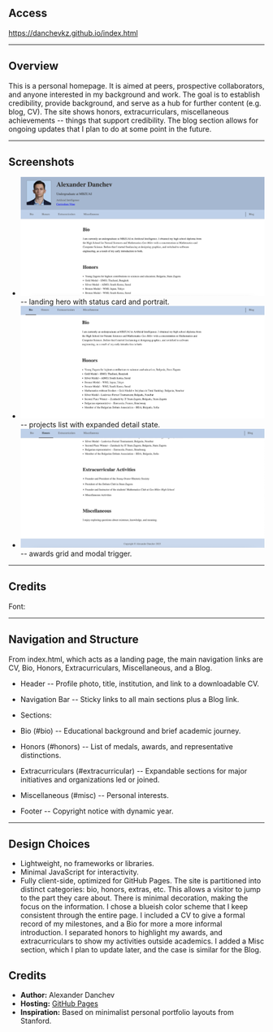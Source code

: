 ## Access
https://danchevkz.github.io/index.html

---

## Overview
This is a personal homepage. It is aimed at peers, prospective collaborators, and anyone interested in my background and work. The goal is to establish credibility, provide background, and serve as a hub for further content (e.g. blog, CV). The site shows honors, extracurriculars, miscellaneous achievements -- things that support credibility. The blog section allows for ongoing updates that I plan to do at some point in the future.

---

## Screenshots
- ![](files/main.png) -- landing hero with status card and portrait.
- ![](files/1.png) -- projects list with expanded detail state.
- ![](files/2.png) -- awards grid and modal trigger.

---

## Credits
Font:

---

## Navigation and Structure
From index.html, which acts as a landing page, the main navigation links are CV, Bio, Honors, Extracurriculars, Miscellaneous, and a Blog.

- Header -- Profile photo, title, institution, and link to a downloadable CV.
- Navigation Bar -- Sticky links to all main sections plus a Blog link.

- Sections:
- Bio (#bio) -- Educational background and brief academic journey.
- Honors (#honors) -- List of medals, awards, and representative distinctions.
- Extracurriculars (#extracurricular) -- Expandable sections for major initiatives and organizations led or joined.
- Miscellaneous (#misc) -- Personal interests.
- Footer -- Copyright notice with dynamic year.

---

## Design Choices
- Lightweight, no frameworks or libraries.
- Minimal JavaScript for interactivity.
- Fully client-side, optimized for GitHub Pages.
The site is partitioned into distinct categories: bio, honors, extras, etc. This allows a visitor to jump to the part they care about. There is minimal decoration, making the focus on the information. I chose a blueish color scheme that I keep consistent through the entire page. I included a CV to give a formal record of my milestones, and a Bio for more a more informal introduction. I separated honors to highlight my awards, and extracurriculars to show my activities outside academics. I added a Misc section, which I plan to update later, and the case is similar for the Blog.

## Credits  
- **Author:** Alexander Danchev  
- **Hosting:** [GitHub Pages](https://pages.github.com/)  
- **Inspiration:** Based on minimalist personal portfolio layouts from Stanford.